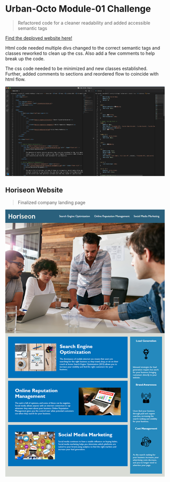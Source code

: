 # Urban-Octo Module-01 Challenge
> Refactored code for a cleaner readability and added accessible semantic tags

[Find the deployed website here!](https://ashryan125.github.io/urban-octo/)

Html code needed multiple divs changed to the correct semantic tags and classes reworked to clean up the css. Also add a few comments to help break up the code.

The css code needed to be minimized and new classes established. Further, added comments to sections and reordered flow to coincide with html flow.

![screen shot of code](./urban-octo/assets/images/readme-images/urbanOcto_CodeScreenShot.png)

## Horiseon Website
> Finalized company landing page

![screen shot of landing page](./urban-octo/assets/images/readme-images/01-html-css-git-homework-demo.png)